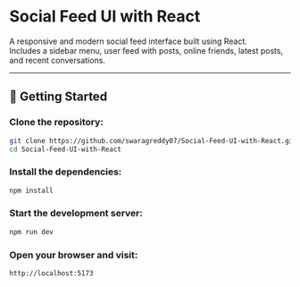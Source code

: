 
# Social Feed UI with React

A responsive and modern social feed interface built using React.  
Includes a sidebar menu, user feed with posts, online friends, latest posts, and recent conversations.

---

## 🚀 Getting Started

### Clone the repository:
```bash
git clone https://github.com/swaragreddy07/Social-Feed-UI-with-React.git
cd Social-Feed-UI-with-React
````

### Install the dependencies:

```bash
npm install
```

### Start the development server:

```bash
npm run dev
```

### Open your browser and visit:

```
http://localhost:5173
```

```


